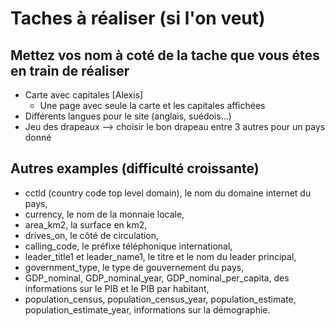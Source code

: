 # Taches à réaliser (si l'on veut)
## Mettez vos nom à coté de la tache que vous étes en train de réaliser
* Carte avec capitales [Alexis]
    * Une page avec seule la carte et les capitales affichées
* Différents langues pour le site (anglais, suédois...)
* Jeu des drapeaux --> choisir le bon drapeau entre 3 autres pour un pays donné


## Autres examples (difficulté croissante)
* cctld (country code top level domain), le nom du domaine internet du pays,
* currency, le nom de la monnaie locale,
* area_km2, la surface en km2,
* drives_on, le côté de circulation,
* calling_code, le préfixe téléphonique international,
* leader_title1 et leader_name1, le titre et le nom du leader principal,
* government_type, le type de gouvernement du pays,
* GDP_nominal, GDP_nominal_year, GDP_nominal_per_capita, des informations sur le PIB et le PIB par habitant,
* population_census, population_census_year, population_estimate, population_estimate_year, informations sur la démographie.